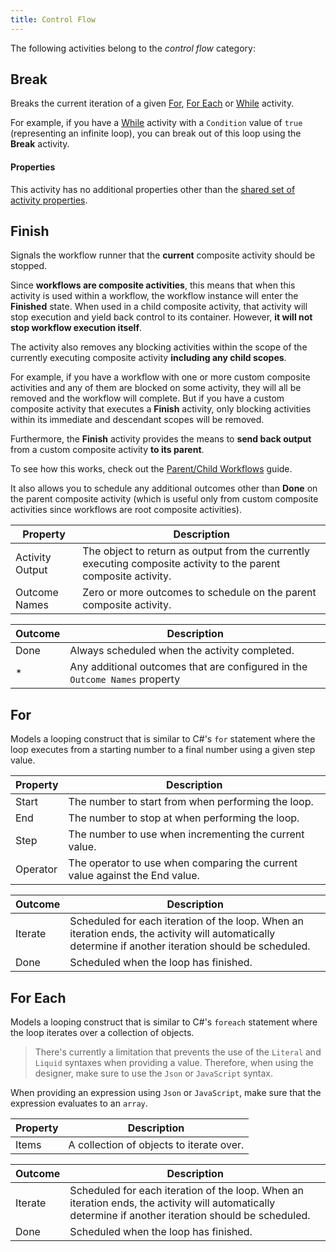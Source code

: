 ```yaml
---
title: Control Flow
---
```


The following activities belong to the *control flow* category: 

## Break

Breaks the current iteration of a given [For](#for), [For Each](#for-each) or [While](#while) activity.

For example, if you have a [While](#while) activity with a `Condition` value of `true` (representing an infinite loop), you can break out of this loop using the **Break** activity.

#### Properties

This activity has no additional properties other than the [shared set of activity properties](activities/common-properties.md). 

## Finish

Signals the workflow runner that the **current** composite activity should be stopped. 

Since **workflows are composite activities**, this means that when this activity is used within a workflow, the workflow instance will enter the **Finished** state.
When used in a child composite activity, that activity will stop execution and yield back control to its container. However, **it will not stop workflow execution itself**.

The activity also removes any blocking activities within the scope of the currently executing composite activity **including any child scopes**.

For example, if you have a workflow with one or more custom composite activities and any of them are blocked on some activity, they will all be removed and the workflow will complete.
But if you have a custom composite activity that executes a **Finish** activity, only blocking activities within its immediate and descendant scopes will be removed.

Furthermore, the **Finish** activity provides the means to **send back output** from a custom composite activity **to its parent**.

To see how this works, check out the [Parent/Child Workflows](guides/guides-parent-child-workflows.md) guide.

It also allows you to schedule any additional outcomes other than **Done** on the parent composite activity (which is useful only from custom composite activities since workflows are root composite activities).

| Property        	| Description                                                                                                      	|
|-----------------	|------------------------------------------------------------------------------------------------------------------	|
| Activity Output 	| The object to return as output from the currently executing composite activity to the parent composite activity. 	|
| Outcome Names   	| Zero or more outcomes to schedule on the parent composite activity.                                              	|

| Outcome 	| Description                                                                 	|
|---------	|-----------------------------------------------------------------------------	|
| Done    	| Always scheduled when the activity completed.                               	|
| *       	| Any additional outcomes that are configured in the `Outcome Names` property 	|

## For

Models a looping construct that is similar to C#'s `for` statement where the loop executes from a starting number to a final number using a given step value.

| Property 	| Description                                                                 	|
|----------	|-----------------------------------------------------------------------------	|
| Start    	| The number to start from when performing the loop.                          	|
| End      	| The number to stop at when performing the loop.                             	|
| Step     	| The number to use when incrementing the current value.                      	|
| Operator 	| The operator to use when comparing the current value against the End value. 	|

| Outcome 	| Description                                                                                                                                              	|
|---------	|--------------------------------------------------------------------------------------------------------------------------------------------------------	|
| Iterate 	| Scheduled for each iteration of the loop. When an iteration ends, the activity will automatically determine if another iteration should be scheduled. 	|
| Done    	| Scheduled when the loop has finished.                                                                                                                    	|

## For Each

Models a looping construct that is similar to C#'s `foreach` statement where the loop iterates over a collection of objects.

> There's currently a limitation that prevents the use of the `Literal` and `Liquid` syntaxes when providing a value. Therefore, when using the designer, make sure to use the `Json` or `JavaScript` syntax.

When providing an expression using `Json` or `JavaScript`, make sure that the expression evaluates to an `array`.

| Property 	| Description                              	|
|----------	|------------------------------------------	|
| Items    	| A collection of objects to iterate over. 	|

| Outcome 	| Description                                                                                                                                              	|
|---------	|-------------------------------------------------------------------------------------------------------------------------------------------------------    |
| Iterate 	| Scheduled for each iteration of the loop. When an iteration ends, the activity will automatically determine if another iteration should be scheduled. 	|
| Done    	| Scheduled when the loop has finished.                                                                                                                     |